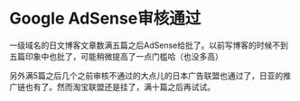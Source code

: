 # Google AdSense审核通过


一级域名的日文博客文章数满五篇之后AdSense给批了。以前写博客的时候不到五篇印象中也批了，可能稍微提高了一点门槛哈（也没多高）

另外满5篇之后几个之前审核不通过的大点儿的日本广告联盟也通过了，日亚的推广链也有了。然而淘宝联盟还是挂了，满十篇之后再试试。
